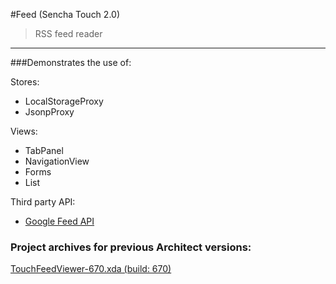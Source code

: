 #Feed (Sencha Touch 2.0)
> RSS feed reader 

***

###Demonstrates the use of:

Stores:

* LocalStorageProxy
* JsonpProxy

Views:

* TabPanel
* NavigationView
* Forms
* List


Third party API:

* [Google Feed API](https://developers.google.com/feed/v1/jsondevguide)


### Project archives for previous Architect versions:

[TouchFeedViewer-670.xda (build: 670)](http://cdn.sencha.com/architect/examples/touchfeedviewer/TouchFeedViewer-670.xda)


